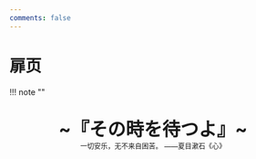 ```yaml
---
comments: false
---
```


# 扉页

!!! note "" 
    <br><br>
    <div align="center" style="font-size:32px;font-weight:bold">
        ~『その時を待つよ』~
    </div>
    <div align="center" style="font-size:12px">
        一切安乐，无不来自困苦。  ——夏目漱石《心》
    </div>
    <br><br><br>
